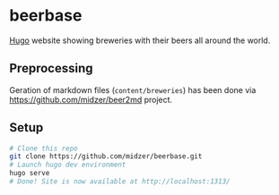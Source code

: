 # beerbase

[Hugo](https://gohugo.io/) website showing breweries with their beers all around the world.

## Preprocessing

Geration of markdown files (`content/breweries`) has been done via https://github.com/midzer/beer2md project.

## Setup

```bash
# Clone this repo
git clone https://github.com/midzer/beerbase.git
# Launch hugo dev environment
hugo serve
# Done! Site is now available at http://localhost:1313/
```
